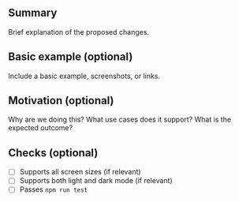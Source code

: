 ## Summary

Brief explanation of the proposed changes.

## Basic example (optional)

Include a basic example, screenshots, or links.

## Motivation (optional)

Why are we doing this? What use cases does it support? What is the expected outcome?

## Checks (optional)

- [ ] Supports all screen sizes (if relevant)
- [ ] Supports both light and dark mode (if relevant)
- [ ] Passes `npm run test`
